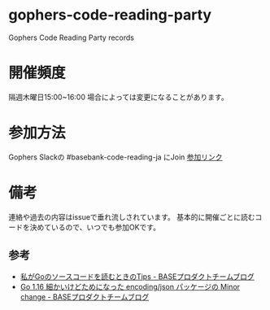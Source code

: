 # gophers-code-reading-party
Gophers Code Reading Party records


# 開催頻度
隔週木曜日15:00~16:00
場合によっては変更になることがあります。

# 参加方法
Gophers Slackの #basebank-code-reading-ja にJoin
[参加リンク](https://gophers.slack.com/archives/C01T66UDLN9/p1650332504049169)

# 備考
連絡や過去の内容はissueで垂れ流しされています。
基本的に開催ごとに読むコードを決めているので、いつでも参加OKです。



## 参考
- [私がGoのソースコードを読むときのTips - BASEプロダクトチームブログ][go-code-reading]
- [Go 1.16 細かいけどためになった encoding/json パッケージの Minor change - BASEプロダクトチームブログ][go116-json-semicolon-ok]


[go-code-reading]: https://devblog.thebase.in/entry/go-code-reading
[go116-json-semicolon-ok]: https://devblog.thebase.in/entry/go116-json-semicolon-ok
